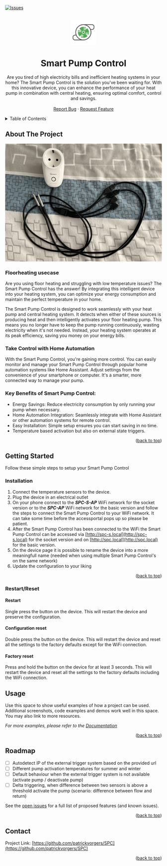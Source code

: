 <!-- Improved compatibility of back to top link: See: https://github.com/othneildrew/Best-README-Template/pull/73 -->
<a name="readme-top"></a>
<!--
*** Thanks for checking out the Best-README-Template. If you have a suggestion
*** that would make this better, please fork the repo and create a pull request
*** or simply open an issue with the tag "enhancement".
*** Don't forget to give the project a star!
*** Thanks again! Now go create something AMAZING! :D
-->

<!-- PROJECT SHIELDS -->
<!--
*** I'm using markdown "reference style" links for readability.
*** Reference links are enclosed in brackets [ ] instead of parentheses ( ).
*** See the bottom of this document for the declaration of the reference variables
*** for contributors-url, forks-url, etc. This is an optional, concise syntax you may use.
*** https://www.markdownguide.org/basic-syntax/#reference-style-links
-->
[![Issues][issues-shield]][issues-url]

<!-- PROJECT LOGO -->
<br />
<div align="center">
  <a href="https://github.com/patrickvorgers/SPC">
    <img src="images/SPC.png" alt="Logo" width="80" height="80">
  </a>

<h1 align="center">Smart Pump Control</h1>

  <p align="center">
    Are you tired of high electricity bills and inefficient heating systems in your home? The Smart Pump Control is the solution you've been waiting for. With this innovative device, you can enhance the performance of your heat pump in combination with central heating, ensuring optimal comfort, control and savings.
    <br />
    <br />
    <a href="https://github.com/patrickvorgers/SPC/issues">Report Bug</a>
    ·
    <a href="https://github.com/patrickvorgers/SPC/issues">Request Feature</a>
  </p>
</div>

<!-- TABLE OF CONTENTS -->
<details>
  <summary>Table of Contents</summary>
  <ol>
    <li>
      <a href="#about-the-project">About The Project</a>
    </li>
    <li>
      <a href="#getting-started">Getting Started</a>
      <ul>
        <li><a href="#installation">Installation</a></li>
        <li><a href="#reset">Reset</a></li>
      </ul>
    </li>
    <li><a href="#usage">Usage</a></li>
    <li><a href="#roadmap">Roadmap</a></li>
    <li><a href="#contact">Contact</a></li>
  </ol>
</details>



<!-- ABOUT THE PROJECT -->
## About The Project

<img src="images/SPC hardware.png">

### Floorheating usecase

Are you using floor heating and struggling with low temperature issues? The Smart Pump Control has the answer! By integrating this intelligent device into your heating system, you can optimize your energy consumption and maintain the perfect temperature in your home.

The Smart Pump Control is designed to work seamlessly with your heat pump and central heating system. It detects when either of these sources is producing heat and then intelligently activates your floor heating pump. This means you no longer have to keep the pump running continuously, wasting electricity when it's not needed. Instead, your heating system operates at its peak efficiency, saving you money on your energy bills.

### Take Control with Home Automation

With the Smart Pump Control, you're gaining more control. You can easily monitor and manage your Smart Pump Control through popular home automation systems like Home Assistant. Adjust settings from the convenience of your smartphone or computer. It's a smarter, more connected way to manage your pump.

### Key Benefits of Smart Pump Control:
<ul>
    <li>Energy Savings: Reduce electricity consumption by only running your pump when necessary.</li>
    <li>Home Automation Integration: Seamlessly integrate with Home Assistant or other automation systems for remote control.</li>
    <li>Easy Installation: Simple setup ensures you can start saving in no time.</li>
    <li>Temperature based activation but also on external state triggers.</li>
</ul>

<p align="right">(<a href="#readme-top">back to top</a>)</p>

<!-- GETTING STARTED -->
## Getting Started

Follow these simple steps to setup your Smart Pump Control

### Installation

1. Connect the temperature sensors to the device.
2. Plug the device in an electrical outlet
3. On your phone connect to the <b><i>SPC-S-AP</i></b> WiFi network for the socket version or to the <b><i>SPC-AP</i></b> WiFi network for the basic version and follow the steps to connect the Smart Pump Control to your WiFi network. It can take some time before the accessportal pops up so please be patient.
4. After the Smart Pump Control has been connected to the WiFi the Smart Pump Control can be accessed via [http://spc-s.local](http://spc-s.local) for the socket version and on [http://spc.local](http://spc.local) for the basic version.
5. On the device page it is possible to rename the device into a more meaningfull name (needed when using multiple Smart Pump Control's on the same network)
6. Update the configuration to your liking

<p align="right">(<a href="#readme-top">back to top</a>)</p>

### Restart/Reset

#### Restart

Single press the button on the device. This will restart the device and preserve the configuration.

#### Configuration reset

Double press the button on the device. This will restart the device and reset all the settings to the factory defaults except for the WiFi connection.

#### Factory reset

Press and hold the button on the device for at least 3 seconds. This will restart the device and reset all the settings to the factory defaults including the WiFi connection.

<!-- USAGE EXAMPLES -->
## Usage

Use this space to show useful examples of how a project can be used. Additional screenshots, code examples and demos work well in this space. You may also link to more resources.

_For more examples, please refer to the [Documentation](https://example.com)_

<p align="right">(<a href="#readme-top">back to top</a>)</p>



<!-- ROADMAP -->
## Roadmap

- [ ] Autodetect IP of the external trigger system based on the provided url
- [ ] Different pump activation temperatures for summer and winter
- [ ] Default behaviour when the external trigger system is not available (activate pump / deactivate pump)
- [ ] Delta triggering, when difference between two sensors is above a threshold activate the pump (scenario: difference between flow and return)

See the [open issues](https://github.com/patrickvorgers/SPC/issues) for a full list of proposed features (and known issues).

<p align="right">(<a href="#readme-top">back to top</a>)</p>

<!-- CONTACT -->
## Contact

Project Link: [https://github.com/patrickvorgers/SPC](https://github.com/patrickvorgers/SPC)

<p align="right">(<a href="#readme-top">back to top</a>)</p>

<!-- MARKDOWN LINKS & IMAGES -->
<!-- https://www.markdownguide.org/basic-syntax/#reference-style-links -->
[issues-shield]: https://img.shields.io/github/issues/patrickvorgers/SPC.svg?style=for-the-badge
[issues-url]: https://github.com/patrickvorgers/SPC/issues
